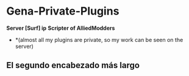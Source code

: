 # Gena-Private-Plugins

**Server [Surf] ip**
**Scripter of AlliedModders**
* *(almost all my plugins are private, so my work can be seen on the server)

## El segundo encabezado más largo

